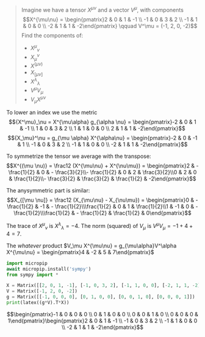 >Imagine we have a tensor $X^{\mu\nu}$ and a vector $V^\mu$, with components $$X^{\mu\nu} = \begin{pmatrix}2 & 0 & 1 & -1 \\ -1 & 0 & 3 & 2 \\ -1 & 1 & 0 & 0 \\ -2 & 1 & 1 & -2\end{pmatrix} \qquad V^\mu = (-1, 2, 0, -2)$$
>Find the components of:
>- ${X^\mu}_\nu$
>- ${X_\mu}^\nu$
>- $X^{(\mu \nu)}$
>- $X_{[\mu\nu]}$
>- ${X^\lambda}_\lambda$
>- $V^\mu V_\mu$
>- $V_\mu X^{\mu\nu}$

To lower an index we use the metric $${X^\mu}_\nu = X^{\mu\alpha} g_{\alpha \nu} = \begin{pmatrix}-2 & 0 & 1 & -1 \\ 1 & 0 & 3 & 2 \\ 1 & 1 & 0 & 0 \\ 2 & 1 & 1 & -2\end{pmatrix}$$
$${X_\mu}^\nu = g_{\mu \alpha} X^{\alpha\nu} = \begin{pmatrix}-2 & 0 & -1 & 1 \\ -1 & 0 & 3 & 2 \\ -1 & 1 & 0 & 0 \\ -2 & 1 & 1 & -2\end{pmatrix}$$

To symmetrize the tensor we average with the transpose:
$$X^{(\mu \nu)} = \frac12 (X^{\mu\nu} + X^{\nu\mu}) = \begin{pmatrix}2 & - \frac{1}{2} & 0 & - \frac{3}{2}\\- \frac{1}{2} & 0 & 2 & \frac{3}{2}\\0 & 2 & 0 & \frac{1}{2}\\- \frac{3}{2} & \frac{3}{2} & \frac{1}{2} & -2\end{pmatrix}$$

The anysymmetric part is similar:
$$X_{[\mu \nu]} = \frac12 (X_{\mu\nu} - X_{\nu\mu}) = \begin{pmatrix}0 & - \frac{1}{2} & -1 & - \frac{1}{2}\\\frac{1}{2} & 0 & 1 & \frac{1}{2}\\1 & -1 & 0 & - \frac{1}{2}\\\frac{1}{2} & - \frac{1}{2} & \frac{1}{2} & 0\end{pmatrix}$$

The trace of ${X^\mu}_\nu$ is ${X^\lambda}_\lambda = -4$. The norm (squared) of $V_\mu$ is $V^\mu V_\mu = -1 + 4 +4 = 7$.

The _whatever_ product $V_\mu X^{\mu\nu} = g_{\mu\alpha}V^\alpha X^{\mu\nu} = \begin{pmatrix}4 & -2 & 5 & 7\end{pmatrix}$
```python
import micropip
await micropip.install('sympy')  
from sympy import *

X = Matrix([[2, 0, 1, -1], [-1, 0, 3, 2], [-1, 1, 0, 0], [-2, 1, 1, -2]])
V = Matrix([-1, 2, 0, -2])
g = Matrix([[-1, 0, 0, 0], [0, 1, 0, 0], [0, 0, 1, 0], [0, 0, 0, 1]])
print(latex((g*V).T*X))
```
$$\begin{pmatrix}-1 & 0 & 0 & 0 \\ 0 & 1 & 0 & 0 \\ 0 & 0 & 1 & 0 \\ 0 & 0 & 0 & 1\end{pmatrix}\begin{pmatrix}2 & 0 & 1 & -1 \\ -1 & 0 & 3 & 2 \\ -1 & 1 & 0 & 0 \\ -2 & 1 & 1 & -2\end{pmatrix}$$